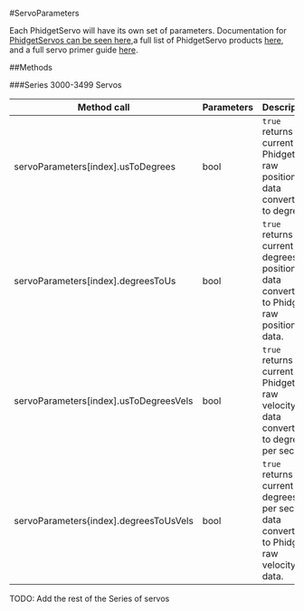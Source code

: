 #ServoParameters

Each PhidgetServo will have its own set of parameters. Documentation for [PhidgetServos can be seen here](https://github.com/RIAEvangelist/node-phidget-API/blob/master/docs/Servo.md),a full list of PhidgetServo products [here](http://www.phidgets.com/products.php?category=10), and a full servo primer guide [here](http://www.phidgets.com/docs/Servo_Motor_and_Controller_Primer). 

##Methods

###Series 3000-3499 Servos

|Method call|Parameters|Description|
|---|---|---|
|servoParameters[index].usToDegrees|bool|`true` returns current Phidgets raw position data converted to degrees.|
|servoParameters[index].degreesToUs|bool|`true` returns current degrees position data converted to Phidgets raw position data.|
|servoParameters[index].usToDegreesVels|bool|`true` returns current Phidgets raw velocity data converted to degrees per second.|
|servoParameters{index].degreesToUsVels|bool|`true` returns current degrees per second data converted to Phidgets raw velocity data.|

TODO: Add the rest of the Series of servos